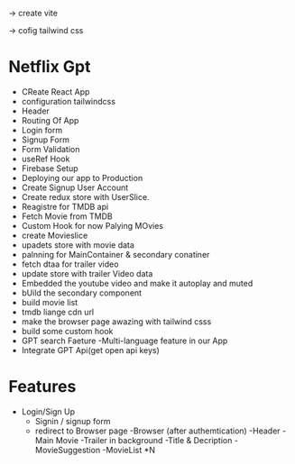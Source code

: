 -> create vite 

-> cofig tailwind css


# Netflix Gpt

- CReate React App
- configuration tailwindcss
- Header
- Routing Of App
- Login form
- Signup Form
- Form Validation
- useRef Hook
- Firebase Setup
- Deploying our app to Production
- Create Signup User Account
- Create redux store with UserSlice.
- Reagistre for TMDB api
- Fetch Movie from TMDB 
- Custom Hook for now Palying  MOvies 
- create Movieslice 
- upadets store with movie data 
- palnning for MainContainer & secondary conatiner
- fetch dtaa for trailer video
- update store with trailer Video data
- Embedded the youtube video and make it autoplay and muted
- bUild the  secondary component
- build movie list
- tmdb liange cdn url
- make the browser page awazing with tailwind csss
- build some custom hook
- GPT search Faeture
-Multi-language feature in our App
- Integrate GPT Api(get open api keys)



# Features
- Login/Sign Up
    - Signin / signup form
    - redirect to Browser page 
-Browser (after authemtication)
    -Header
    -Main Movie
        -Trailer in background
        -Title & Decription
        -MovieSuggestion
         -MovieList *N 
    
